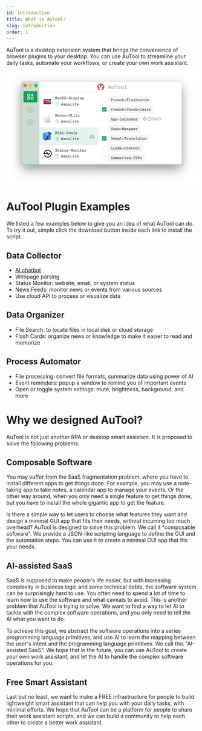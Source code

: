 ```yaml
---
id: introduction
title: What is AuTool?
slug: introduction
order: 1
---
```


AuTool is a desktop extension system that brings the convenience of browser plugins to your desktop. You can use AuTool to streamline your daily tasks, automate your workflows, or create your own work assistant.

<img src="https://raw.githubusercontent.com/danalite/autool-docs/main/images/intro-main-window.png"/>

# AuTool Plugin Examples

We listed a few examples below to give you an idea of what AuTool can do. To try it out, simple click the download button inside each link to install the script.

## Data Collector

- [AI chatbot](sample/data-collector#ai-chatbot)
- Webpage parsing
- Status Monitor: website, email, or system status
- News Feeds: monitor news or events from various sources
- Use cloud API to process or visualize data

## Data Organizer

- File Search: to locate files in local disk or cloud storage
- Flash Cards: organize news or knowledge to make it easier to read and memorize

## Process Automator

- File processing: convert file formats, summarize data using power of AI
- Event reminders: popup a window to remind you of important events
- Open or toggle system settings: mute, brightness, background, and more

# Why we designed AuTool?

AuTool is not just another RPA or desktop smart assistant. It is proposed to solve the following problems:

## Composable Software

You may suffer from the SaaS fragmentation problem. where you have to install different apps to get things done. For example, you may use a note-taking app to take notes, a calendar app to manage your events. Or the other way around, when you only need a single feature to get things done, but you have to install the whole gigantic app to get the feature.

Is there a simple way to let users to choose what features they want and design a minimal GUI app that fits their needs, without incurring too much overhead? AuTool is designed to solve this problem. We call it "composable software". We provide a JSON-like scripting language to define the GUI and the automation steps. You can use it to create a minimal GUI app that fits your needs.

## AI-assisted SaaS

SaaS is supposed to make people's life easier, but with increasing complexity in business logic and some technical debts, the software system can be surprisingly hard to use. You often need to spend a lot of time to learn how to use the software and what caveats to avoid. This is another problem that AuTool is trying to solve. We want to find a way to let AI to tackle with the complex software operations, and you only need to tell the AI what you want to do.

To achieve this goal, we abstract the software operations into a series programming language primitives, and use AI to learn the mapping between the user's intent and the programming language primitives. We call this "AI-assisted SaaS". We hope that in the future, you can use AuTool to create your own work assistant, and let the AI to handle the complex software operations for you.

## Free Smart Assistant

Last but no least, we want to make a FREE infrastructure for people to build lightweight smart assistant that can help you with your daily tasks, with minimal efforts. We hope that AuTool can be a platform for people to share their work assistant scripts, and we can build a community to help each other to create a better work assistant.
